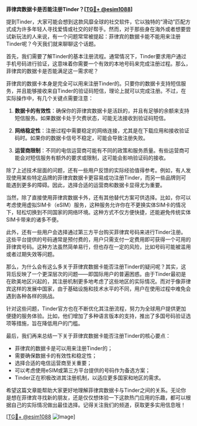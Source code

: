 **菲律宾数据卡是否能注册Tinder？[[TG💪+ @esim1088](https://t.me/s/esim1088)]**

提到Tinder，大家可能会想到这款风靡全球的社交软件，它以独特的“滑动”匹配方式成为许多年轻人寻找爱情或社交的好帮手。然而，对于那些身在海外或者想要尝试新玩法的人来说，有一个问题常常被提起：菲律宾的数据卡能不能用来注册Tinder呢？今天我们就来聊聊这个话题。

首先，我们需要了解Tinder的基本注册流程。通常情况下，Tinder要求用户通过手机号码进行验证，这意味着你需要一个有效的本地号码来完成注册过程。那么，菲律宾的数据卡是否能满足这一需求呢？

菲律宾的数据卡本身是完全可以用来注册Tinder的。只要你的数据卡支持短信服务，并且能够接收来自Tinder的验证码短信，理论上就可以完成注册。不过，在实际操作中，有几个关键点需要注意：

1. **数据卡的有效性**：确保你的菲律宾数据卡是活跃的，并且有足够的余额来支持短信服务。如果数据卡处于欠费状态，可能无法接收到验证码短信。

2. **网络稳定性**：注册过程中需要稳定的网络连接，尤其是在下载应用和接收验证码时。如果你的数据卡信号不稳定，可能会导致注册失败。

3. **运营商限制**：不同的电信运营商可能有不同的政策和服务质量。有些运营商可能会对短信服务有额外的要求或限制，这可能会影响验证码的接收。

除了上述技术层面的问题，还有一些用户反馈的实际经验值得参考。例如，有人发现使用某些特定品牌的菲律宾数据卡更容易成功注册Tinder，而另一些品牌则可能遇到更多的障碍。因此，选择合适的运营商和数据卡显得尤为重要。

当然，除了直接使用菲律宾数据卡外，还有其他替代方案可供选择。比如，你可以考虑使用虚拟SIM卡（eSIM）服务，这种服务允许你在不更换实体SIM卡的情况下，轻松切换到不同国家的网络环境。这种方式不仅方便快捷，还能避免传统实体SIM卡带来的诸多不便。

此外，还有一些用户会选择通过第三方平台购买菲律宾号码来进行Tinder注册。这些平台提供的号码通常是预付费的，用户只需支付一定费用即可获得一个可用的菲律宾号码。这种方法虽然简单易行，但也存在一定的风险，比如号码可能被滥用或者过期失效等问题。

那么，为什么会有这么多关于菲律宾数据卡能否注册Tinder的疑问呢？其实，这背后反映了一个更深层次的问题——即国际用户的普遍困惑。由于Tinder最初是在欧美地区兴起的，其注册机制更多地考虑了这些地区的实际情况。而对于像菲律宾这样的发展中国家，由于基础设施和技术水平的不同，用户在使用过程中难免会遇到各种各样的挑战。

针对这些问题，Tinder官方也在不断优化其注册流程，努力为全球用户提供更加便捷的服务体验。比如，他们增加了多种语言版本的支持，推出了多国号码验证选项等措施，旨在降低用户的门槛。

最后，我们再来总结一下关于菲律宾数据卡能否注册Tinder的核心要点：

- 菲律宾的数据卡是可以用来注册Tinder的；
- 需要确保数据卡的有效性和稳定性；
- 选择合适的电信运营商至关重要；
- 可以考虑使用eSIM或第三方平台提供的号码作为备选方案；
- Tinder正在积极改进其注册机制，以适应更多国家和地区的需求。

希望这篇文章能帮助大家更好地理解菲律宾数据卡与Tinder之间的关系。无论你是想在菲律宾寻找新的朋友，还是仅仅想体验一下这款热门应用的乐趣，都可以根据自己的实际情况做出最佳选择。记得关注我们的频道，获取更多实用信息哦！

[[TG💪+ @esim1088](https://t.me/s/esim1088) ![Image](https://i.postimg.cc/4NQfJmqS/Snipaste-2025-05-13-00-14-12.png)]